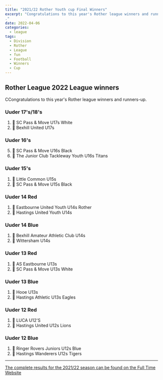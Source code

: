 ```yaml
---
title: "2021/22 Rother Youth cup Final Winners"
excerpt: "Congratulations to this year's Rother league winners and runners-up.  
."
date: 2022-04-06
categories:
  - league
tags: 
  - Division
  - Rother
  - League
  - fun
  - Football
  - Winners
  - Cup
---
```


## Rother League 2022 League winners
CCongratulations to this year's Rother league winners and runners-up.

### Uuder 17's/18's
1.	🥇 SC Pass & Move U17s White
2.	🥈 Bexhill United U17s

### Uuder 16's
5.	🥇 SC Pass & Move U16s Black
6.  🥈 The Junior Club Tackleway Youth U16s Titans

### Uuder 15's
1.	🥇 Little Common U15s
2.	🥈 SC Pass & Move U15s Black

### Uuder 14 Red
1.	🥇 Eastbourne United Youth U14s Rother
2.	🥈 Hastings United Youth U14s

### Uuder 14 Blue
1.	🥇 Bexhill Amateur Athletic Club U14s
2.	🥈 Wittersham U14s

### Uuder 13 Red
1.	🥇 AS Eastbourne U13s
2.	🥈 SC Pass & Move U13s White

### Uuder 13 Blue
1.	🥇 Hooe U13s
2.	🥈 Hastings Athletic U13s Eagles

### Uuder 12 Red
1.	🥇 LUCA U12'S
2.	🥈 Hastings United U12s Lions

### Uuder 12 Blue
1.	🥇 Ringer Rovers Juniors U12s Blue
2.	🥈 Hastings Wanderers U12s Tigers


***

[The complete results for the 2021/22 season can be found on the Full Time Website](https://fulltime.thefa.com/news.html?league=681144&selectedSeason=518090106 "Full Time")

